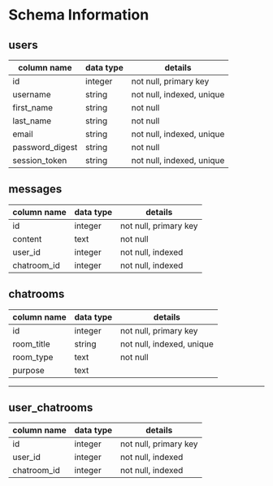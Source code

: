 # Schema Information

## users
column name     | data type | details
----------------|-----------|---------------------------
id              | integer   | not null, primary key
username        | string    | not null, indexed, unique
first_name      | string    | not null
last_name       | string    | not null
email           | string    | not null, indexed, unique
password_digest | string    | not null
session_token   | string    | not null, indexed, unique


## messages
column name     | data type | details
----------------|-----------|--------------------------
id              | integer   | not null, primary key
content         | text      | not null
user_id         | integer   | not null, indexed
chatroom_id     | integer   | not null, indexed

## chatrooms
column name     | data type | details
----------------|-----------|--------------------------
id              | integer   | not null, primary key
room_title      | string    | not null, indexed, unique
room_type       | text      | not null
purpose         | text      |

<hr/>

## user_chatrooms
column name     | data type | details
----------------|-----------|--------------------------
id              | integer   | not null, primary key
user_id         | integer   | not null, indexed
chatroom_id     | integer   | not null, indexed
